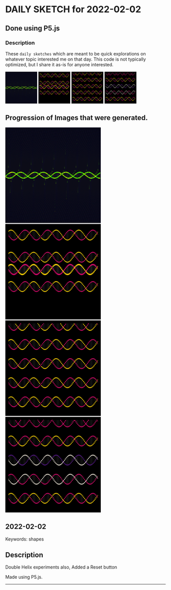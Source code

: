 # DAILY SKETCH for 2022-02-02

## Done using P5.js

### Description

These `daily sketches` which are meant to be quick explorations     on whatever topic interested me on that day. This code is not typically optimized, but I share it as-is     for anyone interested.

<img src = 'images/keep_2022-02-02-12-17-04.png' width = '100'> <img src = 'images/keep_2022-02-02-18-53-20.png' width = '100'> <img src = 'images/keep_2022-02-02-18-54-40.png' width = '100'> <img src = 'images/keep_2022-02-02-18-56-47.png' width = '100'> 

## Progression of Images that were generated.

<img src = 'images/keep_2022-02-02-12-17-04.png' width = '300'> 
<img src = 'images/keep_2022-02-02-18-53-20.png' width = '300'> 
<img src = 'images/keep_2022-02-02-18-54-40.png' width = '300'> 
<img src = 'images/keep_2022-02-02-18-56-47.png' width = '300'> 




## 2022-02-02
Keywords: shapes
 

## Description 

 Double Helix experiments
 also, Added a Reset button
 

Made using P5.js. 

-----

